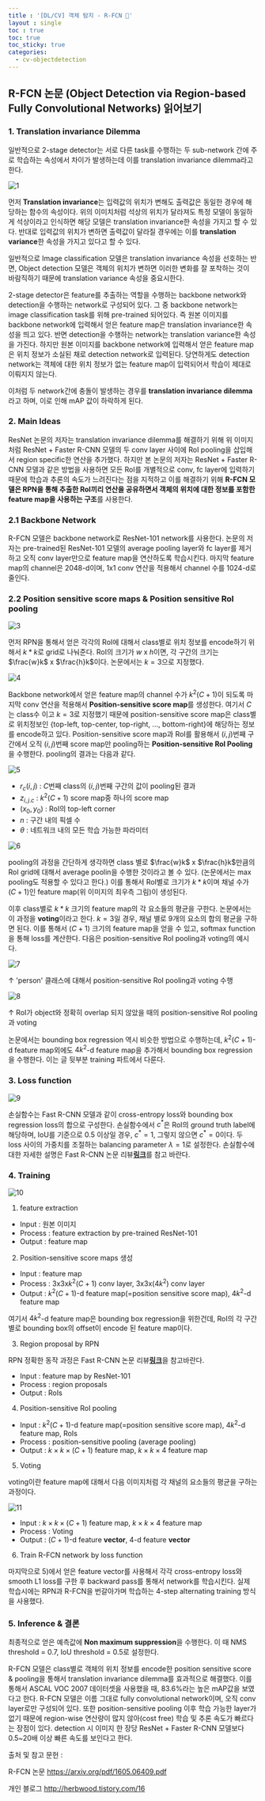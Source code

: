 ```yaml
---
title : '[DL/CV] 객체 탐지 - R-FCN 📌'
layout : single
toc : true
toc: true
toc_sticky: true
categories:
  - cv-objectdetection
---
```


## R-FCN 논문 (Object Detection via Region-based Fully Convolutional Networks) 읽어보기

### 1.  Translation invariance Dilemma

일반적으로 2-stage detector는 서로 다른 task를 수행하는 두 sub-network 간에 주로 학습하는 속성에서 차이가 발생하는데 이를 translation invariance dilemma라고 한다.

![1](https://user-images.githubusercontent.com/77332628/216543585-b3e433b4-894b-46d9-a7c8-e203e68422e2.png)

먼저 **Translation invariance**는 입력값의 위치가 변해도 출력값은 동일한 경우에 해당하는 함수의 속성이다. 위의 이미치처럼 석상의 위치가 달라져도 특정 모델이 동일하게 석상이라고 인식하면 해당 모델은 translation invariance한 속성을 가지고 할 수 있다. 반대로 입력값의 위치가 변하면 출력값이 달라질 경우에는 이를 **translation variance**한 속성을 가지고 있다고 할 수 있다.

일반적으로 Image classification 모델은 translation invariance 속성을 선호하는 반면, Object detection 모델은 객체의 위치가 변하면 이러한 변화를 잘 포착하는 것이 바람직하기 때문에 translation variance 속성을 중요시한다.

2-stage detector은 feature를 추출하는 역할을 수행하는 backbone network와 detection을 수행하는 network로 구성되어 있다. 그 중 backbone network는 image classification task를 위해 pre-trained 되어있다. 즉 원본 이미지를 backbone network에 입력해서 얻은 feature map은 translation invariance한 속성을 띄고 있다. 반면 detection을 수행하는 network는 translation variance한 속성을 가진다. 하지만  원본 이미지를 backbone network에 입력해서 얻은 feature map은 위치 정보가 소실된 채로 detection network로 입력된다. 당연하게도 detection network는 객체에 대한 위치 정보가 없는 feature map이 입력되어서 학습이 제대로 이뤄지지 않는다.

이처럼 두 network간에 충돌이 발생하는 경우를 **translation invariance dilemma**라고 하며, 이로 인해 mAP 값이 하락하게 된다.

### 2. Main Ideas

ResNet 논문의 저자는 translation invariance dilemma를 해결하기 위해 위 이미지처럼 ResNet + Faster R-CNN 모델의 두 conv layer 사이에 RoI pooling을 삽입해서 region specific한 연산을 추가했다.  하지만 본 논문의 저자는 ResNet + Faster R-CNN 모델과 같은 방법을 사용하면 모든 RoI를 개별적으로 conv, fc layer에 입력하기 때문에 학습과 추론의 속도가 느려진다는 점을 지적하고 이를 해결하기 위해 **R-FCN 모델은 RPN을 통해 추출한 RoI끼리 연산을 공유하면서 객체의 위치에 대한 정보를 포함한 feature map을 사용하는 구조**를 사용한다.




### 2.1 Backbone Network

R-FCN 모델은 backbone network로 ResNet-101 network를 사용한다. 논문의 저자는 pre-trained된 ResNet-101 모델의 average pooling layer와 fc layer를 제거하고 오직 conv layer만으로 feature map을 연산하도록 학습시킨다. 마지막 feature map의 channel은 2048-d이며, 1x1 conv 연산을 적용해서 channel 수를 1024-d로 줄인다.

### 2.2 Position sensitive score maps & Position sensitive RoI pooling
![3](https://user-images.githubusercontent.com/77332628/216543598-b2b3e16d-d186-407f-90ec-400d41df7f51.jpeg)

먼저 RPN을 통해서 얻은 각각의 RoI에 대해서 class별로 위치 정보를 encode하기 위해서 $k * k$로 grid로 나눠준다. RoI의 크기가 $w$ x $h$이면, 각 구간의 크기는 $\frac{w}k$ x $\frac{h}k$이다. 논문에서는 $k=3$으로 지정했다.

![4](https://user-images.githubusercontent.com/77332628/216543601-dc1ab6b6-a35f-40fe-87d9-78b05c2f8f8c.png)

Backbone network에서 얻은 feature map의 channel 수가 $k^2(C+1)$이  되도록 마지막 conv 연산을 적용해서 **Position-sensitive score map**를 생성한다. 여기서 $C$는 class수 이고 $k=3$로 지정했기 때문에 position-sensitive score map은 class별로 위치정보인 {top-left, top-center, top-right, ..., bottom-right}에 해당하는 정보를 encode하고 있다. Position-sensitive score map과 RoI를 활용해서 $(i,j)$번째 구간에서 오직  $(i,j)$번째 score map만 pooling하는 **Position-sensitive RoI Pooling**을 수행한다. pooling의 결과는 다음과 같다.

![5](https://user-images.githubusercontent.com/77332628/216543605-dbd56bb9-75c3-4982-b4d8-7ef6b13a346e.png)

* $r_c(i,j)$ : $C$번째 class의 $(i,j)$번째 구간의 값이 pooling된 결과
* $z_{i,j.c}$ : $k^2(C+1)$ score map중 하나의 score map
* $(x_0,y_0)$ : RoI의 top-left corner
* $n$ : 구간 내의 픽셀 수
* $θ$ : 네트워크 내의 모든 학습 가능한 파라미터

![6](https://user-images.githubusercontent.com/77332628/216543607-8a4185ac-a086-4deb-bc1c-b7a04c7ca4d5.png)

pooling의 과정을 간단하게 생각하면 class 별로 $\frac{w}k$ x $\frac{h}k$만큼의 RoI grid에 대해서 average poolin을 수행한 것이라고 볼 수 있다. (논문에서는 max pooling도 적용할 수 있다고 한다.) 이를 통해서 RoI별로 크기가 $k*k$이며 채널 수가 $(C+1)$인 feature map(위 이미지의 최우측 그림)이 생성된다. 

이후 class별로 $k*k$ 크기의 feature map의 각 요소들의 평균을 구한다. 논문에서는 이 과정을 **voting**이라고 한다. $k=3$일 경우, 채널 별로 9개의 요소의 합의 평균을 구하면 된다. 이를 통해서 $(C+1)$ 크기의 feature map을 얻을 수 있고, softmax function을 통해 loss를 계산한다. 다음은 position-sensitive RoI pooling과 voting의 예시다.

![7](https://user-images.githubusercontent.com/77332628/216543610-15b061d1-2466-470f-857b-85c7883adbbb.png)

↑ 'person' 클래스에 대해서 position-sensitive RoI pooling과 voting 수행

![8](https://user-images.githubusercontent.com/77332628/216543613-23810fdb-bd89-4792-b6dd-ce6711502aea.png)

↑ RoI가 object와 정확히 overlap 되지 않았을 때의  position-sensitive RoI pooling과 voting

논문에서는 bounding box regression 역시 비슷한 방법으로 수행하는데, $k^2(C+1)$-d feature map외에도 $4k^2$-d feature map을 추가해서 bounding box regression을 수행한다. 이는 글 뒷부분 training 파트에서 다룬다.



### 3. Loss function

![9](https://user-images.githubusercontent.com/77332628/216543617-e6e9742a-d5a2-4d66-bf3d-c07546dca19d.png)

손실함수는 Fast R-CNN 모델과 같이 cross-entropy loss와 bounding box regression loss의 합으로 구성한다. 손실함수에서 $c^*$은 RoI의 ground truth label에 해당하며, IoU를 기준으로 0.5 이상일 경우, $c^*=1$, 그렇지 않으면 $c^*=0$이다. 두 loss 사이의 가중치를 조절하는 balancing parameter $λ=1$로 설정한다. 손실함수에 대한 자세한 설명은 Fast R-CNN 논문 리뷰[**링크**](https://hamin-chang.github.io/cv-objectdetection/frcnn/#2-multi-task-loss)를 참고 바란다. 

### 4. Training

![10](https://user-images.githubusercontent.com/77332628/216543619-05eab8c1-25a5-49e9-ad51-7686eba49a4f.png)

1) feature extraction

* Input : 원본 이미지
* Process : feature extraction by pre-trained ResNet-101
* Output : feature map

2) Position-sensitive score maps 생성

* Input : feature map
* Process : 3x3x$k^2(C+1)$ conv layer, 3x3x$(4k^2)$ conv layer
* Output : $k^2(C+1)$-d feature map(=position sensitive score map), $4k^2$-d feature map

여기서 $4k^2$-d feature map은 bounding box regression을 위한건데, RoI의 각 구간별로 bounding box의 offset이 encode 된 feature map이다.

3) Region proposal by RPN

RPN 정확한 동작 과정은 Fast R-CNN 논문 리뷰[**링크**](https://hamin-chang.github.io/cv-objectdetection/frcnn/)을 참고바란다.

* Input : feature map by ResNet-101
* Process : region proposals
* Output : RoIs

4) Position-sensitive RoI pooling

* Input : $k^2(C+1)$-d feature map(=position sensitive score map), $4k^2$-d feature map, RoIs
* Process : position-sensitive pooling (average pooling)
* Output : $k ×k ×(C+1)$ feature map, $k×k×4$ feature map

5) Voting

voting이란 feature map에 대해서 다음 이미지처럼 각 채널의 요소들의 평균을 구하는 과정이다.

![11](https://user-images.githubusercontent.com/77332628/216543622-95c83f2a-e731-4db6-862b-39e513f6e8bf.png)


* Input : $k ×k ×(C+1)$ feature map, $k×k×4$ feature map
* Process : Voting
* Output : $(C+1)$-d feature **vector**, 4-d feature **vector**

6) Train R-FCN network by loss function

마지막으로 5)에서 얻은 feature vector를 사용해서 각각 cross-entropy loss와 smooth L1 loss를 구한 후 backward pass를 통해서 network를 학습시킨다. 실제 학습시에는 RPN과 R-FCN을 번갈아가며 학습하는 4-step alternating training 방식을 사용했다.

### 5. Inference & 결론

최종적으로 얻은 예측값에 **Non maximum suppression**을 수행한다. 이 때 NMS threshold = 0.7, IoU threshold = 0.5로 설정한다.

R-FCN 모델은 class별로 객체의 위치 정보를 encode한 position sensitive score & pooling을 통해서 translation invariance dilemma를 효과적으로 해결했다. 이를 통해서 ASCAL VOC 2007 데이터셋을 사용했을 때, 83.6%라는 높은 mAP값을 보였다고 한다. R-FCN 모델은 이름 그대로 fully convolutional network이며, 오직 conv layer로만 구성되어 있다. 또한 position-sensitive pooling 이후 학습 가능한 layer가 없기 때문에 region-wise 연산량이 많지 않아(cost free) 학습 및 추론 속도가 빠르다는 장점이 있다. detection 시 이미지 한 장당 ResNet + Faster R-CNN 모델보다 0.5~20배 이상 빠른 속도를 보인다고 한다.

출처 및 참고 문헌 :

R-FCN 논문 https://arxiv.org/pdf/1605.06409.pdf

개인 블로그 http://herbwood.tistory.com/16
